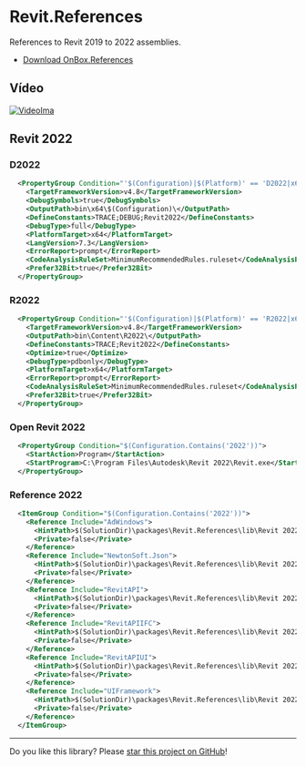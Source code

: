 # Revit.References

References to Revit 2019 to 2022 assemblies.

* [Download OnBox.References](https://github.com/ricaun/OnBox.References/releases)

## Vídeo

[![VideoIma]][Video]

## Revit 2022

### D2022
``` xml
  <PropertyGroup Condition="'$(Configuration)|$(Platform)' == 'D2022|x64'">
    <TargetFrameworkVersion>v4.8</TargetFrameworkVersion>
    <DebugSymbols>true</DebugSymbols>
    <OutputPath>bin\x64\$(Configuration)\</OutputPath>
    <DefineConstants>TRACE;DEBUG;Revit2022</DefineConstants>
    <DebugType>full</DebugType>
    <PlatformTarget>x64</PlatformTarget>
    <LangVersion>7.3</LangVersion>
    <ErrorReport>prompt</ErrorReport>
    <CodeAnalysisRuleSet>MinimumRecommendedRules.ruleset</CodeAnalysisRuleSet>
    <Prefer32Bit>true</Prefer32Bit>
  </PropertyGroup>
```

### R2022
``` xml
  <PropertyGroup Condition="'$(Configuration)|$(Platform)' == 'R2022|x64'">
    <TargetFrameworkVersion>v4.8</TargetFrameworkVersion>
    <OutputPath>bin\Content\R2022\</OutputPath>
    <DefineConstants>TRACE;Revit2022</DefineConstants>
    <Optimize>true</Optimize>
    <DebugType>pdbonly</DebugType>
    <PlatformTarget>x64</PlatformTarget>
    <ErrorReport>prompt</ErrorReport>
    <CodeAnalysisRuleSet>MinimumRecommendedRules.ruleset</CodeAnalysisRuleSet>
    <Prefer32Bit>true</Prefer32Bit>
  </PropertyGroup>
```

### Open Revit 2022
``` xml
  <PropertyGroup Condition="$(Configuration.Contains('2022'))">
    <StartAction>Program</StartAction>
    <StartProgram>C:\Program Files\Autodesk\Revit 2022\Revit.exe</StartProgram>
  </PropertyGroup>
```

### Reference 2022
``` xml
  <ItemGroup Condition="$(Configuration.Contains('2022'))">
    <Reference Include="AdWindows">
      <HintPath>$(SolutionDir)\packages\Revit.References\lib\Revit 2022\AdWindows.dll</HintPath>
      <Private>false</Private>
    </Reference>
    <Reference Include="NewtonSoft.Json">
      <HintPath>$(SolutionDir)\packages\Revit.References\lib\Revit 2022\NewtonSoft.Json.dll</HintPath>
      <Private>false</Private>
    </Reference>
    <Reference Include="RevitAPI">
      <HintPath>$(SolutionDir)\packages\Revit.References\lib\Revit 2022\RevitAPI.dll</HintPath>
      <Private>false</Private>
    </Reference>
    <Reference Include="RevitAPIIFC">
      <HintPath>$(SolutionDir)\packages\Revit.References\lib\Revit 2022\RevitAPIIFC.dll</HintPath>
      <Private>false</Private>
    </Reference>
    <Reference Include="RevitAPIUI">
      <HintPath>$(SolutionDir)\packages\Revit.References\lib\Revit 2022\RevitAPIUI.dll</HintPath>
      <Private>false</Private>
    </Reference>
    <Reference Include="UIFramework">
      <HintPath>$(SolutionDir)\packages\Revit.References\lib\Revit 2022\UIFramework.dll</HintPath>
      <Private>false</Private>
    </Reference>
  </ItemGroup>
```

---


Do you like this library? Please [star this project on GitHub](https://github.com/ricaun/OnBox.References/stargazers)!

[Video]: https://youtu.be/DCWenLzVuss
[VideoIma]: https://img.youtube.com/vi/DCWenLzVuss/hqdefault.jpg